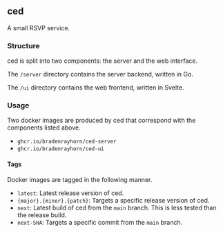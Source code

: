 ## ced

A small RSVP service.

### Structure

ced is split into two components: the server and the web interface.

The `/server` directory contains the server backend, written in Go.

The `/ui` directory contains the web frontend, written in Svelte.

### Usage

Two docker images are produced by ced that correspond with the components listed above.

- `ghcr.io/bradenrayhorn/ced-server`
- `ghcr.io/bradenrayhorn/ced-ui`

#### Tags

Docker images are tagged in the following manner.

- `latest`: Latest release version of ced.
- `{major}.{minor}.{patch}`: Targets a specific release version of ced.
- `next`: Latest build of ced from the `main` branch. This is less tested than the release build.
- `next-SHA`: Targets a specific commit from the `main` branch.

